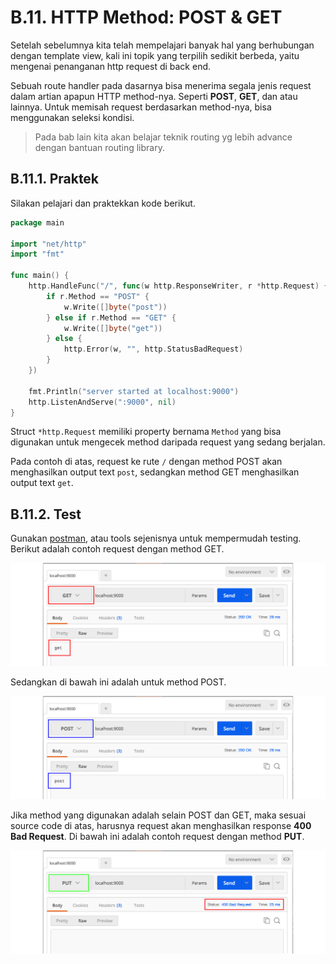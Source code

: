# B.11. HTTP Method: POST & GET

Setelah sebelumnya kita telah mempelajari banyak hal yang berhubungan dengan template view, kali ini topik yang terpilih sedikit berbeda, yaitu mengenai penanganan http request di back end.

Sebuah route handler pada dasarnya bisa menerima segala jenis request dalam artian apapun HTTP method-nya. Seperti **POST**, **GET**, dan atau lainnya. Untuk memisah request berdasarkan method-nya, bisa menggunakan seleksi kondisi.

> Pada bab lain kita akan belajar teknik routing yg lebih advance dengan bantuan routing library.

## B.11.1. Praktek

Silakan pelajari dan praktekkan kode berikut.

```go
package main

import "net/http"
import "fmt"

func main() {
	http.HandleFunc("/", func(w http.ResponseWriter, r *http.Request) {
		if r.Method == "POST" {
			w.Write([]byte("post"))
		} else if r.Method == "GET" {
			w.Write([]byte("get"))
		} else {
			http.Error(w, "", http.StatusBadRequest)
		}
	})

	fmt.Println("server started at localhost:9000")
	http.ListenAndServe(":9000", nil)
}
```

Struct `*http.Request` memiliki property bernama `Method` yang bisa digunakan untuk mengecek method daripada request yang sedang berjalan.

Pada contoh di atas, request ke rute `/` dengan method POST akan menghasilkan output text `post`, sedangkan method GET menghasilkan output text `get`.

## B.11.2. Test

Gunakan [postman](https://chrome.google.com/webstore/detail/postman/fhbjgbiflinjbdggehcddcbncdddomop?hl=en), atau tools sejenisnya untuk mempermudah testing. Berikut adalah contoh request dengan method GET.

![Request GET](images/B.11_1_get.png)

Sedangkan di bawah ini adalah untuk method POST.

![Request POST](images/B.11_2_post.png)

Jika method yang digunakan adalah selain POST dan GET, maka sesuai source code di atas, harusnya request akan menghasilkan response **400 Bad Request**. Di bawah ini adalah contoh request dengan method **PUT**.

![400 Bad Request](images/B.11_3_bad_request.png)
